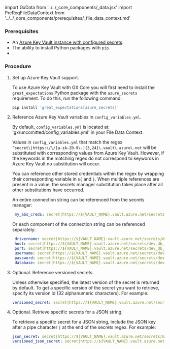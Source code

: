 import GxData from '../../_core_components/_data.jsx'
import PreReqFileDataContext from '../../_core_components/prerequisites/_file_data_context.md'

### Prerequisites

- An [Azure Key Vault instance with configured secrets](https://docs.microsoft.com/en-us/azure/key-vault/general/overview).
- The ability to install Python packages with `pip`.
- <PreReqFileDataContext/>.

### Procedure

1. Set up Azure Key Vault support.

   To use Azure Key Vault with GX Core you will first need to install the `great_expectations` Python package with the `azure_secrets` requirement.  To do this, run the following command:

   ```bash title="Terminal"
   pip install 'great_expectations[azure_secrets]'
   ```

2. Reference Azure Key Vault variables in `config_variables.yml`.

   By default, `config_variables.yml` is located at: 'gx/uncomitted/config_variables.yml' in your File Data Context.

   Values in `config_variables.yml` that match the regex `^secret\|https:\/\/[a-zA-Z0-9\-]{3,24}\.vault\.azure\.net` will be substituted with corresponding values from Azure Key Vault.  However, if the keywords in the matching regex do not correspond to keywords in Azure Key Vault no substitution will occur.

   You can reference other stored credentials within the regex by wrapping their corresponding variable in `${` and `}`.  When multiple references are present in a value, the secrets manager substitution takes place after all other substitutions have occurred.

   An entire connection string can be referenced from the secrets manager:

   ```yaml title="config_variables.yml"
    my_abs_creds: secret|https://${VAULT_NAME}.vault.azure.net/secrets/dev_db_credentials|connection_string
   ```

   Or each component of the connection string can be referenced separately:
   
   ```yaml title="config_variables.yml"
    drivername: secret|https://${VAULT_NAME}.vault.azure.net/secrets/dev_db_credentials|host
    host: secret|https://${VAULT_NAME}.vault.azure.net/secrets/dev_db_credentials|host
    port: secret|https://${VAULT_NAME}.vault.azure.net/secrets/dev_db_credentials|port
    username: secret|https://${VAULT_NAME}.vault.azure.net/secrets/dev_db_credentials|username
    password: secret|https://${VAULT_NAME}.vault.azure.net/secrets/dev_db_credentials|password
    database: secret|https://${VAULT_NAME}.vault.azure.net/secrets/dev_db_credentials|database
    ```
   
3. Optional. Reference versioned secrets.

   Unless otherwise specified, the latest version of the secret is returned by default. To get a specific version of the secret you want to retrieve, specify its version id (32 alphanumeric characters). For example:

   ```yaml title="config_variables.yml"
   versioned_secret: secret|https://${VAULT_NAME}.vault.azure.net/secrets/my-secret/a0b00aba001aaab10b111001100a11ab
   ```

4. Optional. Retrieve specific secrets for a JSON string.
 
   To retrieve a specific secret for a JSON string, include the JSON key after a pipe character `|` at the end of the secrets regex.  For example:

   ```yaml title="config_variables.yml"
   json_secret: secret|https://${VAULT_NAME}.vault.azure.net/secrets/my-secret|<KEY>
   versioned_json_secret: secret|https://${VAULT_NAME}.vault.azure.net/secrets/my-secret/a0b00aba001aaab10b111001100a11ab|<KEY>
   ``` 


